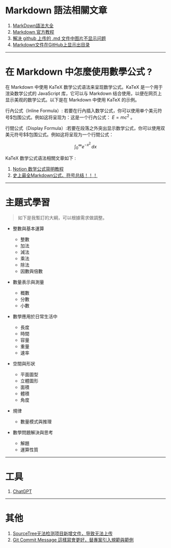 # Markdown 語法相關文章
1. [MarkDown語法大全](https://hackmd.io/@eMP9zQQ0Qt6I8Uqp2Vqy6w/SyiOheL5N/%2FBVqowKshRH246Q7UDyodFA?type=book#%E9%80%A3%E7%B5%90 "MarkDown語法大全")
2. [Markdown 官方教程](https://markdown.com.cn/ "Markdown 官方教程")
3. [解决 github 上传的 .md 文件中图片不显示问题](https://blog.csdn.net/qq_38662285/article/details/119420998 "解决 github 上传的 .md 文件中图片不显示问题")
4. [Markdown文件在GitHub上显示出目录](https://github.com/Yu-Rain/GitHub/blob/master/01_%E6%98%BE%E7%A4%BA%E7%9B%AE%E5%BD%95.md "Markdown文件在GitHub上显示出目录")

---

# 在 Markdown 中怎麼使用數學公式 ?
在 Markdown 中使用 KaTeX 数学公式语法来呈现数学公式。KaTeX 是一个用于渲染数学公式的 JavaScript 库，它可以与 Markdown 结合使用，以便在网页上显示美观的数学公式。以下是在 Markdown 中使用 KaTeX 的示例。

行內公式（Inline Formula）: 若要在行內插入数学公式，你可以使用单个美元符号$包围公式。例如这将呈现为：这是一个行內公式： $E=mc^2$ 。

行間公式（Display Formula）:若要在段落之外突出显示数学公式，你可以使用双美元符号$$包围公式。例如这将呈现为一个行間公式：

$$
\int_0^\infty e^{-x^2} \, dx
$$

KaTeX 数学公式语法相關文章如下 :
1. [Notion 数学公式简明教程](https://www.notion.so/Notion-df68926aed594fc5a79d87f419496ad5 "Notion 数学公式简明教程")
2. [史上最全Markdown公式、符号总结！！！](https://blog.csdn.net/weixin_42782150/article/details/104878759 "史上最全Markdown公式、符号总结！！！")

---

# 主題式學習
> 如下是我暫訂的大綱，可以根據需求做調整。

- 整數與基本運算
	- 整數
	- 加法
	- 減法 
	- 乘法
	- 除法
  	- 因數與倍數

- 數量表示與測量
	- 概數
	- 分數
	- 小數

- 數學應用於日常生活中
	- 長度
	- 時間
	- 容量
	- 重量
 	- 速率 

- 空間與形狀
	- 平面圖型
	- 立體圖形
	- 面積
	- 體積
	- 角度

- 規律
	- 數量模式與推理

- 數學問題解決與思考
	- 解題
	- 運算性質

 ---

# 工具
1. [ChatGPT](https://chat.openai.com/ "ChatGPT")

---

# 其他
1. [SourceTree无法检测项目新增文件，导致无法上传](https://blog.csdn.net/weixin_42164539/article/details/114010890 "SourceTree无法检测项目新增文件，导致无法上传")
2. [Git Commit Message 這樣寫會更好，替專案引入規範與範例](https://wadehuanglearning.blogspot.com/2019/05/commit-commit-commit-why-what-commit.html "Git Commit Message 這樣寫會更好，替專案引入規範與範例")
